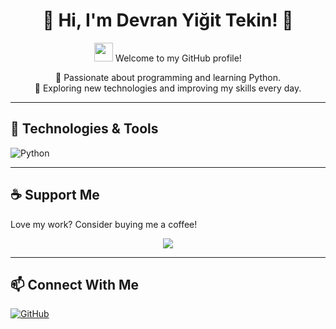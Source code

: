 <h1 align="center">🌟 Hi, I'm Devran Yiğit Tekin! 🌟</h1>

<p align="center">
  <img src="https://media.giphy.com/media/hvRJCLFzcasrR4ia7z/giphy.gif" width="30px">
  Welcome to my GitHub profile!
</p>

<p align="center">
  🚀 Passionate about programming and learning Python.<br>
  🎯 Exploring new technologies and improving my skills every day.
</p>

---

## 🚀 Technologies & Tools  
<p align="left">
  <img src="https://img.shields.io/badge/Python-3776AB?style=for-the-badge&logo=python&logoColor=white" alt="Python">
</p>

---

## ☕ Support Me  
Love my work? Consider buying me a coffee!  

<p align="center">
  <a href="YOUR_BUYMEACOFFEE_LINK">
    <img src="https://img.shields.io/badge/Buy%20Me%20a%20Coffee-Support%20Me-F7CB44?style=for-the-badge&logo=buymeacoffee&logoColor=white">
  </a>
</p>

---

## 📫 Connect With Me  
<p align="left">
  <a href="https://DevranYigitTekin">
    <img src="https://img.shields.io/badge/GitHub-181717?style=for-the-badge&logo=github&logoColor=white" alt="GitHub">
  </a>
</p>
